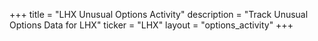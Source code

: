 +++
title = "LHX Unusual Options Activity"
description = "Track Unusual Options Data for LHX"
ticker = "LHX"
layout = "options_activity"
+++

